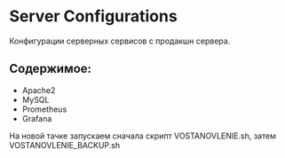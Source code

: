 # Server Configurations

Конфигурации серверных сервисов с продакшн сервера.

## Содержимое:
- Apache2
- MySQL
- Prometheus
- Grafana

На новой тачке запускаем сначала скрипт  VOSTANOVLENIE.sh, затем
VOSTANOVLENIE_BACKUP.sh
